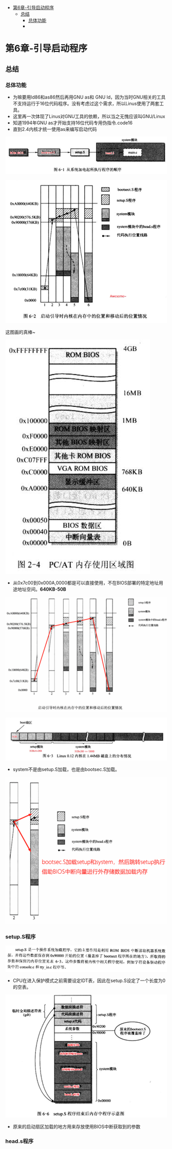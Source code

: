 <!-- TOC depthFrom:1 depthTo:6 withLinks:1 updateOnSave:1 orderedList:0 -->

- [第6章-引导启动程序](#第6章-引导启动程序)
	- [总结](#总结)
		- [总体功能](#总体功能)
		- [](#)

<!-- /TOC -->
# 第6章-引导启动程序

## 总结

### 总体功能

* 为嘛要用ld86和as86然后再用GNU as和 GNU ld，因为当时GNU相关的工具不支持运行于16位代码程序。没有考虑过这个需求，所以Linus使用了两套工具。
* 这里再一次体现了Linus对GNU工具的依赖，所以当之无愧应该叫GNU/Linux
* 知道1994年GNU as才开始支持16位代码专用伪指令.code16
* 直到2.4内核才统一使用as来编写启动代码

![1528848828332.png](image/1528848828332.png)

![1528848862097.png](image/1528848862097.png)

这图画的真棒~

![1528851975844.png](image/1528851975844.png)

* 从0x7c00到0x000A,0000都是可以直接使用，不在BIOS部署的特定地址用途地址空间。**640KB-50B**

![1528850280363.png](image/1528850280363.png)

![1528850976538.png](image/1528850976538.png)



* system不是由setup.S加载，也是由bootsec.S加载。

![1528851646639.png](image/1528851646639.png)






### setup.S程序

![1528853149504.png](image/1528853149504.png)

* CPU在进入保护模式之前需要设定IDT表，因此在setup.S设定了一个长度为0的空表。

![1528854278233.png](image/1528854278233.png)

* 原来的启动扇区加载的地方用来存放使用BIOS中断获取到的参数

### head.s程序























###
